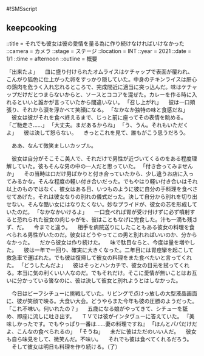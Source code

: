 #!SMSscript

## keepcooking

::title = それでも彼女は彼の愛情を量る為に作り続けなければいけなかった
::camera = カメラ
::stage = ステージ
::location = INT
::year = 2021
::date = 1/1
::time = afternoon
::outline = 概要

「出来たよ」
　皿に盛り付けられたオムライスはケチャップで表面が覆われ、こんがり狐色に仕上がった卵をすっかり隠していた。中身のチキンライスは肝心の鶏肉を危うく入れ忘れるところで、完成間近に適当に突っ込んだ。味はケチャップだけだとつまらないからと、ソースとココアを混ぜた。カレーを作る時に入れるといいと誰かが言っていたから間違いない。
「召し上がれ」
　彼は一口頬張り、それから涙を浮かべて笑顔になる。
「なかなか独特の味と食感だね」
　彼女は彼がそれを食べ終えるまで、じっと前に座ってその表情を眺める。
「ご馳走さ……」
「大丈夫。まだあるからね」
「う、うん。それもいただくよ」
　彼は決して怒らない。
　きっとこれを見て、誰もがこう思うだろう。

　ああ、なんて微笑ましいカップル。

　彼女は自分がそこそこ美人で、それだけで男性が近づいてくるのをある程度理解していた。彼もそんな男の中の一人だと思っていた。
「付き合ってみませんか」
　その当時は口だけ男ばかりと付き合っていたから、少し違うお店に入ってみるかな。そんな程度の軽い付き合いだった。でもやはり軽い付き合いはそれ以上のものではなく、彼女はある日、いつものように彼に自分の手料理を食べさせてあげた。それは彼女なりの別れの儀式だった。決して自分から別れを切り出せない。そんな酷い女にはなりたくない。妙なプライドが、彼女の芯を形成していたのだ。
「なかなかいけるよ」
　一口食べれば胃が受け付けずに必ず噴射すると恐れられた彼女の肉じゃがを、彼はこともなげに完食した。汁も一滴も残さず、だ。
　今までと違う。
　相手を病院送りにしたこともある彼女の料理を食べられる男性がいたのだ。彼女はどうやってこの男と別れればいいのか、分からなかった。
　だから彼女は作り続けた。
　味で駄目ならと、今度は量を増やした。
　彼は一年で一回り、確実に大きくなった。二年目には胃痙攣を起こして救急車で運ばれた。でも彼は復帰して彼女の料理をまた食べたいと言ってくれた。
「どうしたんだよ」
　彼はそっとハンカチで、彼女の目元を拭ってくれる。本当に気の利くいい人なのだ。でもそれだけ。そこに愛情が無いことはお互いに分かっている筈なのに、彼は決して彼女と別れようとはしなかった。

　今日はビーフシチューに挑戦していた。リビングで点けっ放しの大型液晶画面に、彼が笑顔で映る。大食い大会。どうやらまた今年も彼の圧勝のようだった。
「これ不味い。何いれたの？」
　五歳になる娘がやってきて、シチューを舐め、即座に流しに吐き出す。
　ＴＶでは彼がインタヴューに答えていた。
『美味しかったです。でもやっぱり一番は……妻の料理ですね』
「ほんとパパだけだよ、こんなの食べられるの」
「そうね」
　未だに彼はただのいい人だ。
　彼女も自ら味見をして、微笑んだ。不味い。
　それでも彼は食べてくれるだろう。
　そして彼女は明日も料理を作り続ける。（了）


